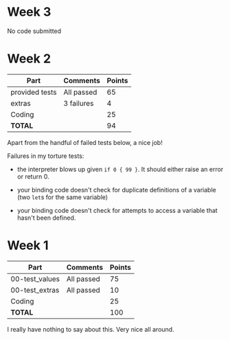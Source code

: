 # Week 3

No code submitted


# Week 2

| Part           | Comments    | Points |
|----------------|-------------|--------|
| provided tests | All passed  |     65 |
| extras         | 3 failures  |      4 |
| Coding         |             |     25 |
| **TOTAL**      |             |     94 |


Apart from the handful of failed tests below, a nice job!

Failures in my torture tests:

- the interpreter blows up given `if 0 { 99 }`. It should either raise
  an error or return 0.

- your binding code doesn't check for duplicate definitions of a
  variable (two `let`s for the same variable)

- your binding code doesn't check for attempts to access a
  variable that hasn't been defined.

# Week 1

| Part           | Comments    | Points |
|----------------|-------------|--------|
| 00-test_values | All passed  |     75 |
| 00-test_extras | All passed  |     10 |
| Coding         |             |     25 |
| **TOTAL**      |             |    100 |

I really have nothing to say about this. Very nice all around.